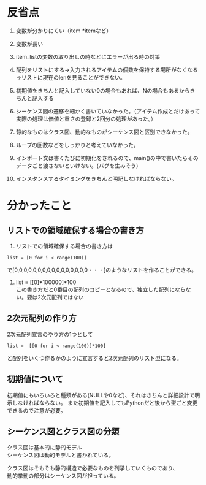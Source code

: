 # 反省点
1. 変数が分かりにくい（item *itemなど）
1. 変数が長い
1. item_listの変数の取り出しの時などにエラーが出る時の対策
1. 配列をリストにする→入力されるアイテムの個数を保持する場所がなくなる→リストに現在のlenを見ることができない。
1. 初期値をきちんと記入していない0の場合もあれば、Nの場合もあるからきちんと記入する

1. シーケンス図の遷移を細かく書いていなかった。（アイテム作成とだけあって実際の処理は価値と重さの登録と2回分の処理があった。）

1. 静的なものはクラス図、動的なものがシーケンス図と区別できなかった。 
1. ループの回数などをしっかりと考えていなかった。
1. インポート文は書くたびに初期化をされるので、main()の中で書いたらそのデータごと渡さないといけない。(バグを生みそう)
1. インスタンスするタイミングをきちんと明記しなければならない。

# 分かったこと

## リストでの領域確保する場合の書き方
1. リストでの領域確保する場合の書き方は  
```
list = [0 for i < range(100)]
```  
で[0,0,0,0,0,0,0,0,0,0,0,0,0,0,0,0・・・]のようなリストを作ることができる。

1. list = [[0]*100000]*100  
この書き方だと0番目の配列のコピーとなるので、独立した配列にならない。要は2次元配列ではない

## 2次元配列の作り方
2次元配列宣言のやり方の1つとして
```
list =  [[0 for i < range(100)]*100]
```
と配列をいくつ作るかのように宣言すると2次元配列のリスト型になる。


## 初期値について
初期値にもいろいろと種類がある(NULLや0など)、それはきちんと詳細設計で明示しなければならない。
また初期値を記入してもPythonだと後から型ごと変更できるので注意が必要。

## シーケンス図とクラス図の分類
クラス図は基本的に静的モデル  
シーケンス図は動的モデルと書かれている。  

クラス図はそもそも静的構造で必要なものを列挙していくものであり、  
動的挙動の部分はシーケンス図が担っている。